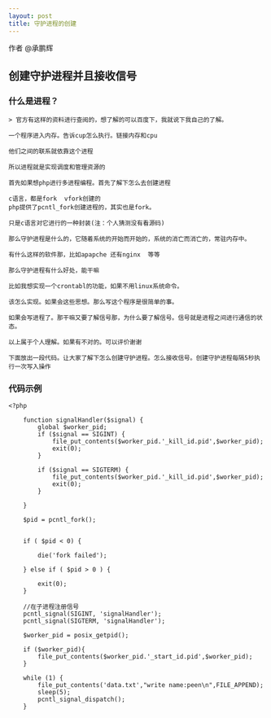 ```yaml
---
layout: post
title: 守护进程的创建
---
```

作者
@承鹏辉  

## 创建守护进程并且接收信号

### 什么是进程？
    > 官方有这样的资料进行查阅的，想了解的可以百度下，我就说下我自己的了解。
	
	一个程序进入内存。告诉cup怎么执行。链接内存和cpu
    
    他们之间的联系就依靠这个进程
    
    所以进程就是实现调度和管理资源的
    
    首先如果想php进行多进程编程。首先了解下怎么去创建进程
    
    c语言，都是fork  vfork创建的
    php提供了pcntl_fork创建进程的，其实也是fork。
	
	只是c语言对它进行的一种封装(注：个人猜测没有看源码)
    
    那么守护进程是什么的，它随着系统的开始而开始的，系统的消亡而消亡的，常驻内存中。
	
	有什么这样的软件那，比如apapche 还有nginx  等等
    
    那么守护进程有什么好处，能干嘛
    
    比如我想实现一个crontabl的功能，如果不用linux系统命令。
	
	该怎么实现。如果会这些思想。那么写这个程序是很简单的事。
    
    如果会写进程了。那干嘛又要了解信号那，为什么要了解信号。信号就是进程之间进行通信的状态。
    
    以上属于个人理解。如果有不对的。可以评价谢谢  
    
    下面放出一段代码。让大家了解下怎么创建守护进程。怎么接收信号。创建守护进程每隔5秒执行一次写入操作

### 代码示例

```
<?php

    function signalHandler($signal) {
		global $worker_pid; 
	    if ($signal == SIGINT) {
	    	file_put_contents($worker_pid.'_kill_id.pid',$worker_pid);
	        exit(0);
	    }

	    if ($signal == SIGTERM) {
	    	file_put_contents($worker_pid.'_kill_id.pid',$worker_pid);
	        exit(0);
	    }

	}

	$pid = pcntl_fork();
	
	
	if ( $pid < 0) {
		
		die('fork failed');

	} else if ( $pid > 0 ) {
		
		exit(0);
	}

	//在子进程注册信号
	pcntl_signal(SIGINT, 'signalHandler');
	pcntl_signal(SIGTERM, 'signalHandler');

	$worker_pid = posix_getpid();

	if ($worker_pid){
		file_put_contents($worker_pid.'_start_id.pid',$worker_pid);
	}

	while (1) {
	    file_put_contents('data.txt',"write name:peen\n",FILE_APPEND);
	    sleep(5);
	    pcntl_signal_dispatch();
	}

	
	


```
